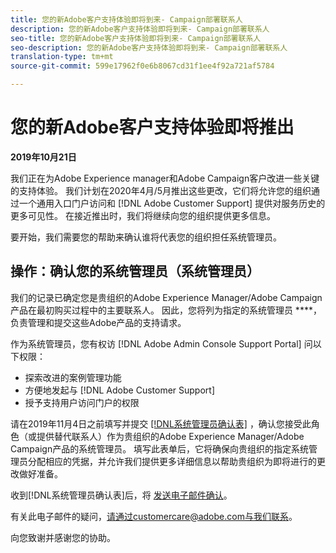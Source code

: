 ```yaml
---
title: 您的新Adobe客户支持体验即将到来- Campaign部署联系人
description: 您的新Adobe客户支持体验即将到来- Campaign部署联系人
seo-title: 您的新Adobe客户支持体验即将到来- Campaign部署联系人
seo-description: 您的新Adobe客户支持体验即将到来- Campaign部署联系人
translation-type: tm+mt
source-git-commit: 599e17962f0e6b8067cd31f1ee4f92a721af5784

---
```



# 您的新Adobe客户支持体验即将推出

**2019年10月21日**

我们正在为Adobe Experience manager和Adobe Campaign客户改进一些关键的支持体验。 我们计划在2020年4月/5月推出这些更改，它们将允许您的组织通过一个通用入口门户访问和 [!DNL Adobe Customer Support] 提供对服务历史的更多可见性。 在接近推出时，我们将继续向您的组织提供更多信息。

要开始，我们需要您的帮助来确认谁将代表您的组织担任系统管理员。

## 操作：确认您的系统管理员（系统管理员）

我们的记录已确定您是贵组织的Adobe Experience Manager/Adobe Campaign产品在最初购买过程中的主要联系人。 因此，您将列为指定的系统管理员 ****，负责管理和提交这些Adobe产品的支持请求。

作为系统管理员，您有权访 [!DNL Adobe Admin Console Support Portal] 问以下权限：

* 探索改进的案例管理功能
* 方便地发起与 [!DNL Adobe Customer Support]
* 授予支持用户访问门户的权限

请在2019年11月4日之前填写并提交 [[!DNL系统管理员确认表]](https://adobe.allegiancetech.com/cgi-bin/qwebcorporate.dll?idx=N5M8RY) ，确认您接受此角色（或提供替代联系人）作为贵组织的Adobe Experience Manager/Adobe Campaign产品的系统管理员。 填写此表单后，它将确保向贵组织的指定系统管理员分配相应的凭据，并允许我们提供更多详细信息以帮助贵组织为即将进行的更改做好准备。

收到[!DNL系统管理员确认表]后，将 [发送电子邮件确认](https://adobe.allegiancetech.com/cgi-bin/qwebcorporate.dll?idx=N5M8RY)。

有关此电子邮件的疑问，请通过customercare@adobe.com与我们联系。

向您致谢并感谢您的协助。
